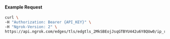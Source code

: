 
#### Example Request
```bash
curl \
-H "Authorization: Bearer {API_KEY}" \
-H "Ngrok-Version: 2" \
https://api.ngrok.com/edges/tls/edgtls_2MkSBEojJsqGTBYU442u6Y8QUw0/ip_restriction
